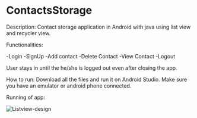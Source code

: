 # ContactsStorage

Description: Contact storage application in Android with java using list view and recycler view.

Functionalities:

-Login
-SignUp
-Add contact
-Delete Contact
-View Contact
-Logout

User stays in until the he/she is logged out even after closing the app.

How to run: Download all the files and run it on Android Studio. Make sure you have an emulator or android phone connected.

Running of app:

![Listview-design](https://user-images.githubusercontent.com/54879324/120938222-2dbfd580-c72b-11eb-8f6e-25c7b868414a.jpg)
